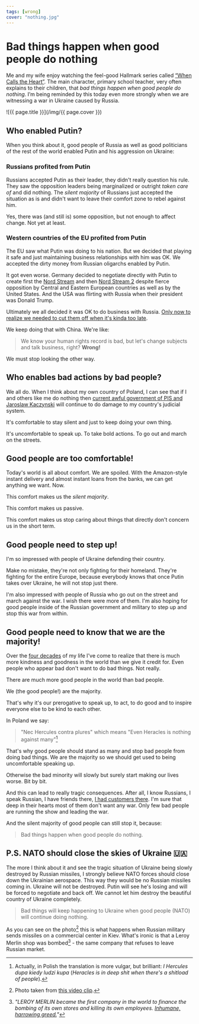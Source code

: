 ```yaml
---
tags: [wrong]
cover: "nothing.jpg"
---
```


# Bad things happen when good people do nothing

Me and my wife enjoy watching the feel-good Hallmark series called [“When Calls the Heart”](https://en.wikipedia.org/wiki/When_Calls_the_Heart). The main character, primary school teacher, very often explains to their children, that *bad things happen when good people do nothing*. I’m being reminded by this today even more strongly when we are witnessing a war in Ukraine caused by Russia.

<!--More-->

![{{ page.title }}](/img/{{ page.cover }})

## Who enabled Putin?

When you think about it, good people of Russia as well as good politicians of the rest of the world enabled Putin and his aggression on Ukraine:

### Russians profited from Putin

Russians accepted Putin as their leader, they didn't really question his rule. They saw the opposition leaders being marginalized or outright *taken care of* and did nothing. The *silent majority* of Russians just accepted the situation as is and didn't want to leave their comfort zone to rebel against him.

Yes, there was (and still is) some opposition, but not enough to affect change. Not yet at least.

### Western countries of the EU profited from Putin

The EU saw what Putin was doing to his nation. But we decided that playing it safe and just maintaining business relationships with him was OK. We accepted the dirty money from Russian oligarchs enabled by Putin.

It got even worse. Germany decided to negotiate directly with Putin to create first the [Nord Stream](https://en.wikipedia.org/wiki/Nord_Stream) and then [Nord Stream 2](https://en.wikipedia.org/wiki/Nord_Stream_2) despite fierce opposition by Central and Eastern European countries as well as by the United States. And the USA was flirting with Russia when their president was Donald Trump.

Ultimately we all decided it was OK to do business with Russia. [Only now to realize we needed to cut them off when it's kinda too late](/nowar/).

We keep doing that with China. We're like:

> We know your human rights record is bad, but let's change subjects and talk business, right? **Wrong!**

We must stop looking the other way.

## Who enables bad actions by bad people?

We all do. When I think about my own country of Poland, I can see that if I and others like me do nothing then [current awful government of PIS and Jaroslaw Kaczynski](/nationalism/) will continue to do damage to my country's judicial system.

It's comfortable to stay silent and just to keep doing your own thing.

It's uncomfortable to speak up. To take bold actions. To go out and march on the streets.

## Good people are too comfortable!

Today's world is all about comfort. We are spoiled. With the Amazon-style instant delivery and almost instant loans from the banks, we can get anything we want. Now.

This comfort makes us the *silent majority*.

This comfort makes us passive.

This comfort makes us stop caring about things that directly don't concern us in the short term.

## Good people need to step up!

I'm so impressed with people of Ukraine defending their country.

Make no mistake, they're not only fighting for their homeland. They're fighting for the entire Europe, because everybody knows that once Putin takes over Ukraine, he will not stop just there.

I'm also impressed with people of Russia who go out on the street and march against the war. I wish there were more of them. I'm also hoping for good people inside of the Russian government and military to step up and stop this war from within.

## Good people need to know that we are the majority!

Over the [four decades](/birthday/) of my life I've come to realize that there is much more kindness and goodness in the world than we give it credit for. Even people who appear bad don't want to do bad things. Not really.

There are much more good people in the world than bad people.

We (the good people!) are the majority.

That's why it's our prerogative to speak up, to act, to do good and to inspire everyone else to be kind to each other.

In Poland we say:

> "Nec Hercules contra plures" which means "Even Heracles is nothing against many"[^1]

That's why good people should stand as many and stop bad people from doing bad things. We are the majority so we should get used to being uncomfortable speaking up.

Otherwise the bad minority will slowly but surely start making our lives worse. Bit by bit.

And this can lead to really tragic consequences. After all, I know Russians, I speak Russian, I have friends there, [I had customers there](/nowar/). I'm sure that deep in their hearts most of them don't want any war. Only few bad people are running the show and leading the war.

And the silent majority of good people can still stop it, because:

> Bad things happen when good people do nothing.

## P.S. NATO should close the skies of Ukraine 🇺🇦 

The more I think about it and see the tragic situation of Ukraine being slowly destroyed by Russian missiles, I strongly believe NATO forces should close down the Ukrainian aerospace. This way they would be no Russian missiles coming in. Ukraine will not be destroyed. Putin will see he's losing and will be forced to negotiate and back off. We cannot let him destroy the beautiful country of Ukraine completely.

> Bad things will keep happening to Ukraine when good people (NATO) will continue doing nothing.

As you can see on the photo[^2] this is what happens when Russian military sends missiles on a commercial center in Kiev. What's ironic is that a Leroy Merlin shop was bombed[^3] - the same company that refuses to leave Russian market.

[^1]: Actually, in Polish the translation is more vulgar, but brilliant: *I Hercules dupa kiedy ludzi kupa* (*Heracles is in deep shit when there's a shitload of people*).
[^2]: Photo taken from [this video clip](https://twitter.com/Exen/status/1505809552557621255).
[^3]: *"LEROY MERLIN became the first company in the world to finance the bombing of its own stores and killing its own employees. [Inhumane, harrowing greed.](https://twitter.com/DefenceU/status/1505872338037923841)"*

[n]: https://michael.gratis/nozbe
[np]: https://michael.gratis/nozbepersonal